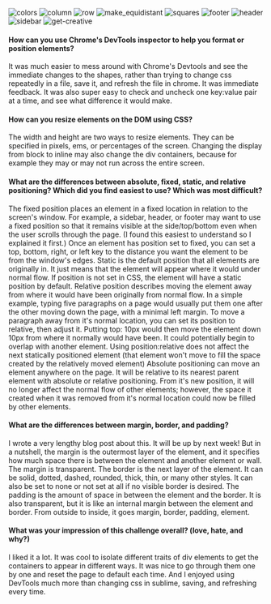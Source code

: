 ![colors]("imgs/colors.png")
![column]("imgs/column.png")
![row]("imgs/row.png")
![make_equidistant]("imgs/make_equidistant.png")
![squares]("imgs/squares.png")
![footer]("imgs/footer.png")
![header]("imgs/header.png")
![sidebar]("imgs/sidebar.png")
![get-creative]("imgs/get-creative.png")


#### How can you use Chrome's DevTools inspector to help you format or position elements?
It was much easier to mess around with Chrome's Devtools and see the immediate changes to the shapes, rather than trying to change css repeatedly in a file, save it, and refresh the file in chrome. It was immediate feedback. It was also super easy to check and uncheck one key:value pair at a time, and see what difference it would make.
#### How can you resize elements on the DOM using CSS?
The width and height are two ways to resize elements. They can be specified in pixels, ems, or percentages of the screen. Changing the display from block to inline may also change the div containers, because for example they may or may not run across the entire screen.
#### What are the differences between absolute, fixed, static, and relative positioning? Which did you find easiest to use? Which was most difficult?
The fixed position places an element in a fixed location in relation to the screen's window. For example, a sidebar, header, or footer may want to use a fixed position so that it remains visible at the side/top/bottom even when the user scrolls through the page. (I found this easiest to understand so I explained it first.) Once an element has position set to fixed, you can set a top, bottom, right, or left key to the distance you want the element to be from the window's edges.
Static is the default position that all elements are originally in. It just means that the element will appear where it would under normal flow. If position is not set in CSS, the element will have a static position by default.
Relative position describes moving the element away from where it would have been originally from normal flow. In a simple example, typing five paragraphs on a page would usually put them one after the other moving down the page, with a minimal left margin. To move a paragraph away from it's normal location, you can set its position to relative, then adjust it. Putting top: 10px would then move the element down 10px from where it normally would have been. It could potentially begin to overlap with another element. Using position:relative does not affect the next statically positioned element (that element won't move to fill the space created by the relatively moved element)
Absolute positioning can move an element anywhere on the page. It will be relative to its nearest parent element with absolute or relative positioning. From it's new position, it will no longer affect the normal flow of other elements; however, the space it created when it was removed from it's normal location could now be filled by other elements.
#### What are the differences between margin, border, and padding?
I wrote a very lengthy blog post about this. It will be up by next week! But in a nutshell, the margin is the outermost layer of the element, and it specifies how much space there is between the element and another element or wall. The margin is transparent. The border is the next layer of the element. It can be solid, dotted, dashed, rounded, thick, thin, or many other styles. It can also be set to none or not set at all if no visible border is desired. The padding is the amount of space in between the element and the border. It is also transparent, but it is like an internal margin between the element and border. From outside to inside, it goes margin, border, padding, element.
#### What was your impression of this challenge overall? (love, hate, and why?)
I liked it a lot. It was cool to isolate different traits of div elements to get the containers to appear in different ways. It was nice to go through them one by one and reset the page to default each time. And I enjoyed using DevTools much more than changing css in sublime, saving, and refreshing every time.